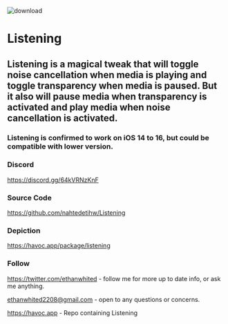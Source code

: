 ![download](https://i.ibb.co/XthRXBT/Listening-Banner-Transparent.png)


# Listening



## Listening is a magical tweak that will toggle noise cancellation when media is playing and toggle transparency when media is paused. But it also will pause media when transparency is activated and play media when noise cancellation is activated.



### Listening is confirmed to work on iOS 14 to 16, but could be compatible with lower version.



### Discord

https://discord.gg/64kVRNzKnF



### Source Code

https://github.com/nahtedetihw/Listening



### Depiction

https://havoc.app/package/listening



### Follow



https://twitter.com/ethanwhited - follow me for more up to date info, or ask me anything.



ethanwhited2208@gmail.com - open to any questions or concerns.



https://havoc.app - Repo containing Listening
